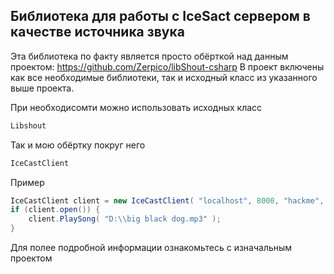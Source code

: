## Библиотека для работы с IceSact сервером в качестве источника звука

Эта библиотека по факту является просто обёрткой над данным проектом: https://github.com/Zerpico/libShout-csharp
В проект включены как все необходимые библиотеки, так и исходный класс из указанного выше проекта.

При необходисомти можно использовать исходных класс
```csharp
Libshout
```

Так и мою обёртку покруг него
```csharp
IceCastClient
```


Пример
```csharp
IceCastClient client = new IceCastClient( "localhost", 8000, "hackme", "RainRockRadio" );
if (client.open()) {
	client.PlaySong( "D:\\big black dog.mp3" );
}
```

Для полее подробной информации ознакомьтесь с изначальным проектом
